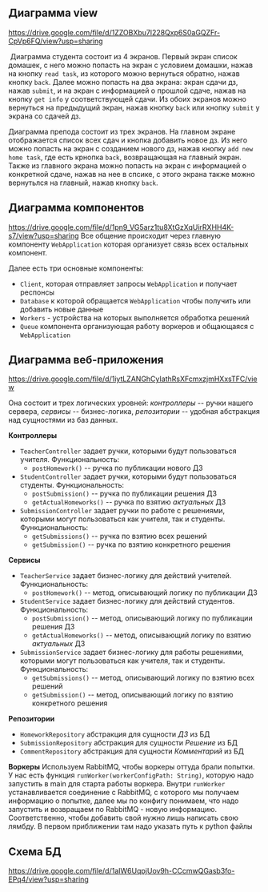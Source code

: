 ## Диаграмма view
https://drive.google.com/file/d/1ZZOBXbu7l228Qxp6S0aGQZFr-CpVp6FQ/view?usp=sharing

 Диаграмма студента состоит из 4 экранов. Первый экран список домашек, с него можно попасть на экран с условием домашки, нажав на кнопку `read task`, из которого можно вернуться обратно, нажав кнопку `back`. Далее можно попасть на два экрана: экран сдачи дз, нажав `submit`, и на экран с информацией о прошлой сдаче, нажав на кнопку `get info` у соответствующей сдачи. Из обоих экранов можно вернуться на предыдущий экран, нажав кнопку `back` или кнопку `submit` у экрана со сдачей дз.
 
 Диаграмма препода состоит из трех экранов. На главном экране отображается список всех сдач и кнопка добавить новое дз. Из него можно попасть на экран с созданием нового дз, нажав кнопку `add new home task`, где есть крнопка `back`, возвращающая на главный экран. Также из главного экрана можно попасть на экран с информацией о конкретной сдаче, нажав на нее в спсике, с этого экрана также можно вернутьлся на главный, нажав кнопку `back`.

## Диаграмма компонентов

https://drive.google.com/file/d/1pn9_VG5arz1tu8XtGzXqUirRXHH4K-s7/view?usp=sharing
 Все общение происходит через главную компоненту `WebApplication` которая организует связь всех остальных компонент.

 Далее есть три основные компоненты: 
* `Client`, которая отправляет запросы `WebApplication` и получает респонсы
* `Database` к которой обращается `WebApplication` чтобы получить или добавить новые данные
* `Workers` - устройства на которых выполняется обработка решений
* `Queue` компонента организующая работу воркеров и общающаяся с `WebApplication` 

## Диаграмма веб-приложения 
https://drive.google.com/file/d/1iytLZANGhCyIathRsXFcmxzjmHXxsTFC/view

Она состоит и трех логических уровней: *контроллеры* -- ручки нашего сервера, *сервисы* -- бизнес-логика, *репозитории* -- удобная абстракция над сущностями из баз данных. 

**Контроллеры**
- `TeacherController` задает ручки, которыми будут пользоваться учителя. Функциональность: 
    - `postHomework()` -- ручка по публикации нового ДЗ 
- `StudentController` задает ручки, которыми будут пользоваться студенты. Функциональность: 
    - `postSubmission()` -- ручка по публикации решения ДЗ
    - `getActualHomeworks()` -- ручка по взятию *актуальных* ДЗ 
- `SubmissionController` задает ручки по работе с решениями, которыми могут пользоваться как учителя, так и студенты. Функциональность: 
    - `getSubmissions()` -- ручка по взятию всех решений 
    - `getSubmission()` -- ручка по взятию конкретного решения 

**Сервисы**
- `TeacherService` задает бизнес-логику для действий учителей. Функциональность: 
    - `postHomework()` -- метод, описывающий логику по публикации ДЗ
- `StudentService` задает бизнес-логику для действий студентов. Функциональность: 
    - `postSubmission()` -- метод, описывающий логику по публикации решения ДЗ
    - `getActualHomeworks()` -- метод, описывающий логику по взятию *актуальных* ДЗ 
- `SubmissionService` задает бизнес-логику для работы решениями, которыми могут пользоваться как учителя, так и студенты. Функциональность: 
    - `getSubmissions()` -- метод, описывающий логику по взятию всех решений 
    - `getSubmission()` -- метод, описывающий логику по взятию конкретного решения 

**Репозитории**
- `HomeworkRepository` абстракция для сущности *ДЗ* из БД
- `SubmissionRepository` абстракция для сущности *Решение* из БД
- `CommentRepository` абстракция для сущности *Комментарий* из БД

**Воркеры**
Используем RabbitMQ, чтобы воркеры оттуда брали попытки. У нас есть функция `runWorker(workerConfigPath: String)`, которую надо запустить в main для старта работы воркера. Внутри `runWorker` устанавливается соединение с RabbitMQ, с которого мы получаем информацию о попытке, далее мы по конфигу понимаем, что надо запустить и возвращаем по RabbitMQ - новую информацию.
Соответственно, чтобы добавить свой нужно лишь написать свою лямбду.
В первом приближении там надо указать путь к python файлы

## Схема БД
https://drive.google.com/file/d/1aIW6UqpjUov9h-CCcmwQGasb3fo-EPq4/view?usp=sharing

